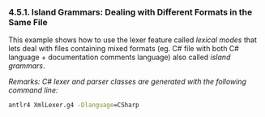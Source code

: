 ﻿### 4.5.1. Island Grammars: Dealing with Different Formats in the Same File

This example shows how to use the lexer feature called _lexical modes_ that lets deal with files containing mixed formats (eg. C# file with both C# language + documentation comments language) also called _island grammars_.

_Remarks: C# lexer and parser classes are generated with the following command line:_

```bat
antlr4 XmlLexer.g4 -Dlanguage=CSharp
```